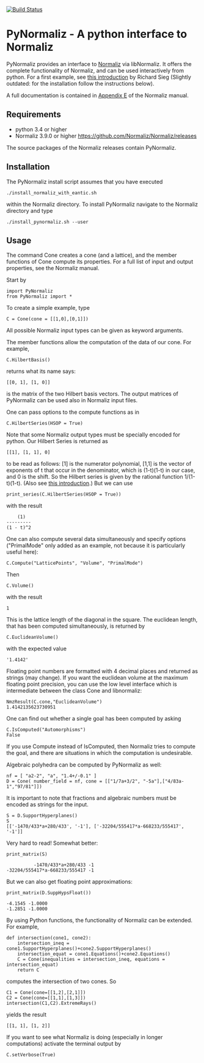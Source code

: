 [![Build Status](https://github.com/Normaliz/PyNormaliz/workflows/Run%20tests/badge.svg)](https://github.com/Normaliz/PyNormaliz/actions)

# PyNormaliz - A python interface to Normaliz


PyNormaliz provides an interface to [Normaliz](https://www.normaliz.uni-osnabrueck.de) via libNormaliz.
It offers the complete functionality of Normaliz, and can be used interactively from python.
For a first example, see [this introduction](doc/PyNormaliz_Tutorial.pdf) by Richard Sieg (Slightly outdated: for the installation follow the instructions below).

A full documentation is contained in [Appendix E](doc/PyNormaliz.pdf) of the Normaliz manual.


## Requirements

* python 3.4 or higher
* Normaliz 3.9.0 or higher <https://github.com/Normaliz/Normaliz/releases>

The source packages of the Normaliz releases contain PyNormaliz.

## Installation

The PyNormaliz install script assumes that you have executed

    ./install_normaliz_with_eantic.sh

within the Normaliz directory. To install PyNormaliz navigate to the Normaliz directory and type

    ./install_pynormaliz.sh --user

## Usage

The command Cone creates a cone (and a lattice), and the member functions
of Cone compute its properties. For a full list of input and output
properties, see the Normaliz manual.

Start by

    import PyNormaliz
    from PyNormaliz import *

To create a simple example, type

    C = Cone(cone = [[1,0],[0,1]])


All possible Normaliz input types can be given as keyword arguments.

The member functions allow the computation of the data of our cone.  For example,

    C.HilbertBasis()

returns what its name says:

    [[0, 1], [1, 0]]

is the matrix of the two Hilbert basis vectors. The output matrices of PyNormaliz can be used also in Normaliz input files.

One can pass options to the compute functions as in

    C.HilbertSeries(HSOP = True)

Note that some Normaliz output types must be specially encoded for python. Our Hilbert Series is returned as

    [[1], [1, 1], 0]

to be read as follows: [1] is the numerator polynomial, [1,1] is the vector of exponents of t that occur in the denominator, which is (1-t)(1-t) in our case, and 0 is the shift.  So the Hilbert series is given by the rational function 1/(1-t)(1-t). (Also see [this introduction](doc/PyNormaliz_Tutorial.pdf).) But we can use

    print_series(C.HilbertSeries(HSOP = True))
    
with the result

        (1)
    ---------
    (1 - t)^2


One can also compute several data simultaneously and specify options ("PrimalMode" only added as an example, not because it is particularly useful here):

    C.Compute("LatticePoints", "Volume", "PrimalMode")
    
Then

    C.Volume()
    
with the result

    1

This is the lattice length of the diagonal in the square. The euclidean length, that has been computed simultaneously, is returned by

    C.EuclideanVolume()
    
with the expected value

    '1.4142'
    
Floating point numbers are formatted with 4 decimal places and returned as strings (may change). If you want the euclidean volume at the maximum floating point precision, you can use the low level interface which is intermediate between the class Cone and libnormaliz:

    NmzResult(C.cone,"EuclideanVolume")
    1.4142135623730951
    
One can find out whether a single goal has been computed by asking

    C.IsComputed("Automorphisms")
    False
    
If you use Compute instead of IsComputed, then Normaliz tries to compute the goal, and there are situations in which the computation is undesirable.

Algebraic polyhedra can be computed by PyNormaliz as well:

    nf = [ "a2-2", "a", "1.4+/-0.1" ]
    D = Cone( number_field = nf, cone = [["1/7a+3/2", "-5a"],["4/83a-1","97/81"]])

It is important to note that fractions and algebraic numbers must be encoded as strings for the input.

    S = D.SupportHyperplanes()
    S
    [['-1470/433*a+280/433', '-1'], ['-32204/555417*a-668233/555417', '-1']]

Very hard to read! Somewhat better:

    print_matrix(S)
    
              -1470/433*a+280/433 -1
    -32204/555417*a-668233/555417 -1

But we can also get floating point approximations:

    print_matrix(D.SuppHypsFloat())

    -4.1545 -1.0000
    -1.2851 -1.0000

By using Python functions, the functionality of Normaliz can be extended. For example, 
    
    def intersection(cone1, cone2):
        intersection_ineq = cone1.SupportHyperplanes()+cone2.SupportHyperplanes()
        intersection_equat = cone1.Equations()+cone2.Equations()
        C = Cone(inequalities = intersection_ineq, equations = intersection_equat)
        return C
        
computes the intersection of two cones. So

    C1 = Cone(cone=[[1,2],[2,1]])
    C2 = Cone(cone=[[1,1],[1,3]])
    intersection(C1,C2).ExtremeRays()
    
yields the result

    [[1, 1], [1, 2]]
    
If you want to see what Normaliz is doing (especially in longer computations) activate the terminal output by

    C.setVerbose(True)
